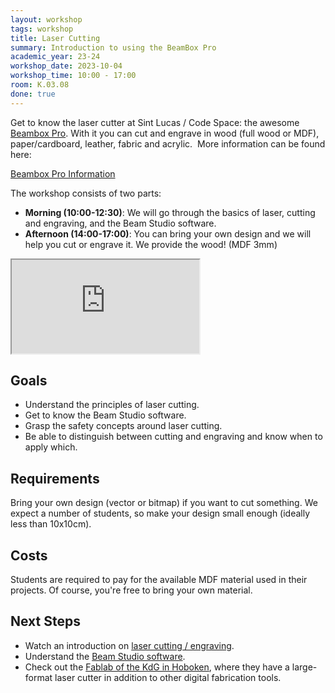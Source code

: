 ```yaml
---
layout: workshop
tags: workshop
title: Laser Cutting
summary: Introduction to using the BeamBox Pro
academic_year: 23-24
workshop_date: 2023-10-04
workshop_time: 10:00 - 17:00
room: K.03.08
done: true
---
```


Get to know the laser cutter at Sint Lucas / Code Space: the awesome [Beambox Pro](https://www.fluxlasers.com/products/beambox-pro/). With it you can cut and engrave in wood (full wood or MDF), paper/cardboard, leather, fabric and acrylic.  More information can be found here:

[Beambox Pro Information](https://www.fluxlasers.com/products/beambox-pro/)

The workshop consists of two parts:

 - **Morning (10:00-12:30)**: We will go through the basics of laser, cutting and engraving, and the Beam Studio software.
 - **Afternoon (14:00-17:00)**: You can bring your own design and we will help you cut or engrave it. We provide the wood! (MDF 3mm)

<div class="embed-responsive embed-responsive-16by9">
  <iframe class="embed-responsive-item" src="https://www.youtube.com/embed/sdACSB8GH3Y"></iframe>
</div>

## Goals

- Understand the principles of laser cutting.
- Get to know the Beam Studio software.
- Grasp the safety concepts around laser cutting.
- Be able to distinguish between cutting and engraving and know when to apply which.

## Requirements

Bring your own design (vector or bitmap) if you want to cut something. We expect a number of students, so make your design small enough (ideally less than 10x10cm).

## Costs

Students are required to pay for the available MDF material used in their projects. Of course, you're free to bring your own material.

## Next Steps

- Watch an introduction on [laser cutting / engraving](https://www.youtube.com/watch?v=sdACSB8GH3Y).
- Understand the [Beam Studio software](https://www.youtube.com/playlist?list=PL97IZXQ17KZ-E4Hz-AmUcVMxzaK7F1izy).
- Check out the [Fablab of the KdG in Hoboken](https://fablabkdg.be/), where they have a large-format laser cutter in addition to other digital fabrication tools.
